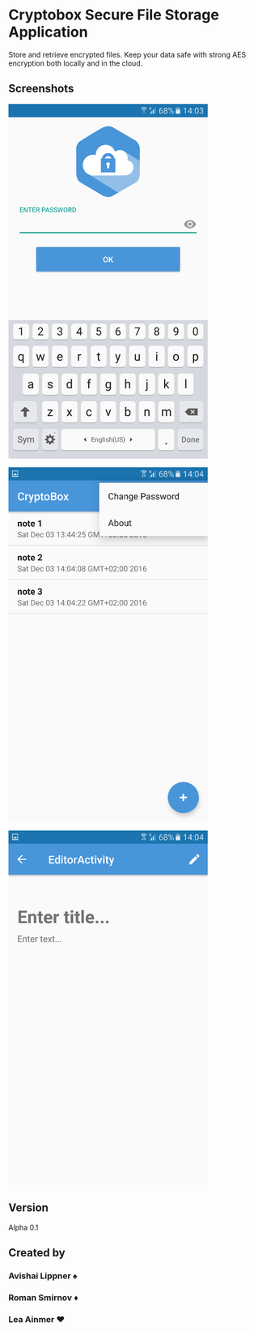 # Cryptobox Secure File Storage Application
Store and retrieve encrypted files. Keep your data safe with strong AES encryption both locally and in the cloud.

## Screenshots

![alttext](https://raw.githubusercontent.com/bioelectromecha/CryptoBox/master/readme_screenshots/Screenshot_20161203-140337.png "Login Screen")

![alttext](https://raw.githubusercontent.com/bioelectromecha/CryptoBox/master/readme_screenshots/Screenshot_20161203-140432.png "Main Screen")

![alttext](https://raw.githubusercontent.com/bioelectromecha/CryptoBox/master/readme_screenshots/Screenshot_20161203-140437.png "Editor Screen")

## Version
Alpha 0.1

## Created by
### Avishai Lippner ♠
### Roman Smirnov ♦
### Lea Ainmer ♥
